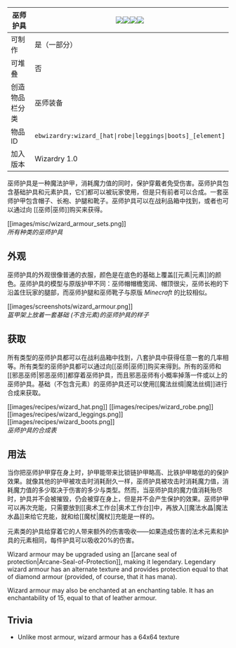 | 巫师护具 |![](https://github.com/Electroblob77/Wizardry/blob/1.12.2/src/main/resources/assets/ebwizardry/textures/items/wizard_hat.png)![](https://github.com/Electroblob77/Wizardry/blob/1.12.2/src/main/resources/assets/ebwizardry/textures/items/wizard_robe.png)![](https://github.com/Electroblob77/Wizardry/blob/1.12.2/src/main/resources/assets/ebwizardry/textures/items/wizard_leggings.png)![](https://github.com/Electroblob77/Wizardry/blob/1.12.2/src/main/resources/assets/ebwizardry/textures/items/wizard_boots.png)|
|---|---|
| 可制作 | 是（一部分） |
| 可堆叠 | 否 |
| 创造物品栏分类 | 巫师装备 |
| 物品ID | `ebwizardry:wizard_[hat\|robe\|leggings\|boots]_[element]` |
| 加入版本 | Wizardry 1.0 |

巫师护具是一种魔法护甲，消耗魔力值的同时，保护穿戴者免受伤害。巫师护具包含基础护具和元素护具，它们都可以被玩家使用，但是只有前者可以合成。一套巫师护甲包含帽子、长袍、护腿和靴子。巫师护具可以在战利品箱中找到，或者也可以通过向 [[巫师|巫师]]购买来获得。  

[[images/misc/wizard_armour_sets.png]]  
_所有种类的巫师护具_

## 外观

巫师护具的外观很像普通的衣服，颜色是在底色的基础上覆盖[[元素|元素]]的颜色。巫师护具的模型与原版护甲不同：巫师帽帽檐宽阔、帽顶很尖，巫师长袍的下沿盖住玩家的腿部，而巫师护腿和巫师靴子与原版 _Minecraft_ 的比较相似。  

[[images/screenshots/wizard_armour.png]]  
_盔甲架上放着一套基础 (不含元素)的巫师护具的样子_  

## 获取

所有类型的巫师护具都可以在战利品箱中找到，八套护具中获得任意一套的几率相等。所有类型的巫师护具都可以通过向[[巫师|巫师]]购买来得到。所有的巫师和[[邪恶巫师|邪恶巫师]]都穿着巫师护具，而且邪恶巫师有小概率掉落一件或以上的巫师护具。基础（不包含元素）的巫师护具还可以使用[[魔法丝绸|魔法丝绸]]进行合成来获取。  

[[images/recipes/wizard_hat.png]] [[images/recipes/wizard_robe.png]] [[images/recipes/wizard_leggings.png]] [[images/recipes/wizard_boots.png]]  
_巫师护具的合成表_  

## 用法

当你把巫师护甲穿在身上时，护甲能带来比锁链护甲略高、比铁护甲略低的的保护效果。就像其他的护甲被攻击时消耗耐久一样，巫师护具被攻击时消耗魔力值，消耗魔力值的多少取决于伤害的多少与类型。然而，当巫师护具的魔力值消耗殆尽时，护具并不会被摧毁，仍会被穿在身上，但是并不会产生保护的效果。巫师护甲可以再次充能，只需要放到[[奥术工作台|奥术工作台]]中，再放入[[魔法水晶|魔法水晶]]来给它充能，就和给[[魔杖|魔杖]]充能是一样的。
 
元素类的护具给穿着它的人带来额外的伤害吸收——如果造成伤害的法术元素和护具的元素相同，每件护具可以吸收20%的伤害。  

Wizard armour may be upgraded using an [[arcane seal of protection|Arcane-Seal-of-Protection]], making it legendary. Legendary wizard armour has an alternate texture and provides protection equal to that of diamond armour (provided, of course, that it has mana).

Wizard armour may also be enchanted at an enchanting table. It has an enchantability of 15, equal to that of leather armour.

## Trivia
- Unlike most armour, wizard armour has a 64x64 texture
